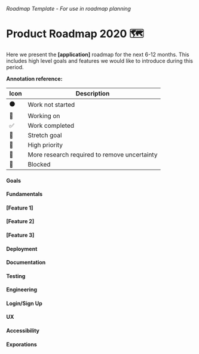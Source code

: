 *Roadmap Template - For use in roadmap planning*

# Product Roadmap 2020 🗺️

Here we present the **[application]** roadmap for the next 6-12 months. This includes high level goals and features we would like to introduce during this period.

**Annotation reference:**

|Icon|Description| 
|--|--|
|⚫️|Work not started|
|🏃|Working on|
|✅|Work completed|
|🚀|Stretch goal|
|🌲|High priority|
|🔵|More research required to remove uncertainty|
|🔴|Blocked|

#### Goals

#### Fundamentals

#### [Feature 1]

#### [Feature 2]

#### [Feature 3]

#### Deployment

#### Documentation

#### Testing

#### Engineering

#### Login/Sign Up

#### UX

#### Accessibility

#### Exporations
